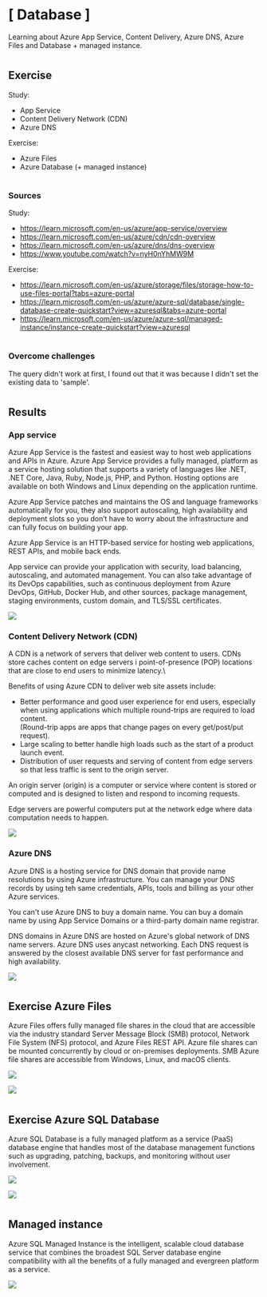 # [ Database ]
Learning about Azure App Service, Content Delivery, Azure DNS, Azure Files and Database + managed instance.


#
## Exercise
Study:
- App Service
- Content Delivery Network (CDN) 
- Azure DNS 

Exercise:
- Azure Files
- Azure Database (+ managed instance)

#
### Sources
Study:
- https://learn.microsoft.com/en-us/azure/app-service/overview
- https://learn.microsoft.com/en-us/azure/cdn/cdn-overview
- https://learn.microsoft.com/en-us/azure/dns/dns-overview
- https://www.youtube.com/watch?v=nyH0nYhMW9M

Exercise:
- https://learn.microsoft.com/en-us/azure/storage/files/storage-how-to-use-files-portal?tabs=azure-portal
- https://learn.microsoft.com/en-us/azure/azure-sql/database/single-database-create-quickstart?view=azuresql&tabs=azure-portal
- https://learn.microsoft.com/en-us/azure/azure-sql/managed-instance/instance-create-quickstart?view=azuresql

#
### Overcome challenges
The query didn't work at first, I found out that it was because I didn't set the existing data to 'sample'.
#

## Results 

### App service

Azure App Service is the fastest and easiest way to host web applications and APIs in Azure. Azure App Service provides a fully managed, platform as a service hosting solution that supports a variety of languages like .NET, .NET Core, Java, Ruby, Node.js, PHP, and Python. Hosting options are available on both Windows and Linux depending on the application runtime.

Azure App Service patches and maintains the OS and language frameworks automatically for you, they also support autoscaling, high availability and deployment slots so you don’t have to worry about the infrastructure and can fully focus on building your app.

Azure App Service is an HTTP-based service for hosting web applications, REST APIs, and mobile back ends.

App service can provide your application with security, load balancing, autoscaling, and automated management. You can also take advantage of its DevOps capabilities, such as continuous deployment from Azure DevOps, GitHub, Docker Hub, and other sources, package management, staging environments, custom domain, and TLS/SSL certificates.


![](./../../../00_includes/AZURE13_screenshot_appservice.png)


### Content Delivery Network (CDN)
A CDN is a network of servers that deliver web content to users. CDNs store caches content on edge servers i point-of-presence (POP) locations that are close to end users to minimize latency.\

Benefits of using Azure CDN to deliver web site assets include:
- Better performance and good user experience for end users, especially when using applications which multiple round-trips are required to load content.\
(Round-trip apps are apps that change pages on every get/post/put request).
- Large scaling to better handle high loads such as the start of a product launch event.
- Distribution of user requests and serving of content from edge servers so that less traffic is sent to the origin server.

An origin server (origin) is a computer or service where content is stored or computed and is designed to listen and respond to incoming requests.

Edge servers are powerful computers put at the network edge where data computation needs to happen.

![](./../../../00_includes/AZURE13_screenshot_CDN.png)

### Azure DNS
Azure DNS is a hosting service for DNS domain that provide name resolutions by using Azure infrastructure. You can manage your DNS records by using teh same credentials, APIs, tools and billing as your other Azure services.

You can't use Azure DNS to buy a domain name. You can buy a domain name by using App Service Domains or a third-party domain name registrar. 

DNS domains in Azure DNS are hosted on Azure's global network of DNS name servers. Azure DNS uses anycast networking. Each DNS request is answered by the closest available DNS server for fast performance and high availability.

![](./../../../00_includes/AZURE13_screenshot_DNS.png)

#
## Exercise Azure Files
Azure Files offers fully managed file shares in the cloud that are accessible via the industry standard Server Message Block (SMB) protocol, Network File System (NFS) protocol, and Azure Files REST API. Azure file shares can be mounted concurrently by cloud or on-premises deployments. SMB Azure file shares are accessible from Windows, Linux, and macOS clients.

![](./../../../00_includes/AZURE13_screenshot_storage.png)

![](./../../../00_includes/AZURE13_screenshot_fileshare.png)
#
## Exercise Azure SQL Database

Azure SQL Database is a fully managed platform as a service (PaaS) database engine that handles most of the database management functions such as upgrading, patching, backups, and monitoring without user involvement.

![](./../../../00_includes/AZURE13_screenshot_sqldatabase.png)

![](./../../../00_includes/AZURE13_screenshot_sqlquery.png)

#

## Managed instance

Azure SQL Managed Instance is the intelligent, scalable cloud database service that combines the broadest SQL Server database engine compatibility with all the benefits of a fully managed and evergreen platform as a service.

![](./../../../00_includes/AZURE13_screenshot_managedinstance.png)


